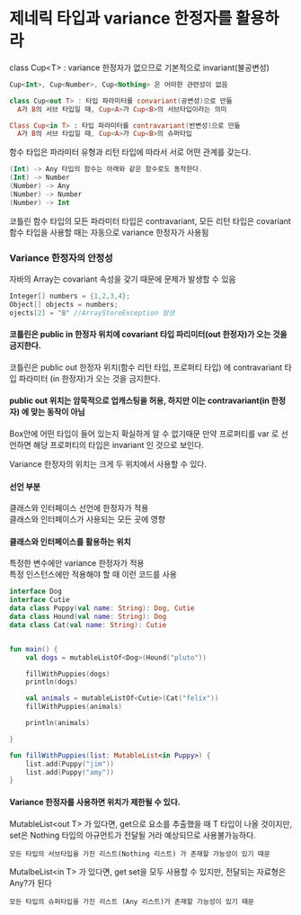 # 제네릭 타입과 variance 한정자를 활용하라

class Cup\<T> : variance 한정자가 없으므로 기본적으로 invariant(불공변성)

```kotlin
Cup<Int>, Cup<Number>, Cup<Nothing> 은 어떠한 관련성이 없음

class Cup<out T> : 타입 파라미터를 convariant(공변성)으로 만듦
  A가 B의 서브 타입일 때, Cup<A>가 Cup<B>의 서브타입이라는 의미

Class Cup<in T> : 타입 파라미터를 contravariant(반변성)으로 만듦
  A가 B의 서브 타입일 때, Cup<A>가 Cup<B>의 슈퍼타입
```

함수 타입은 파라미터 유형과 리턴 타입에 따라서 서로 어떤 관계를 갖는다.

```kotlin
(Int) -> Any 타입의 함수는 아래와 같은 함수로도 동작한다.
(Int) -> Number
(Number) -> Any
(Number) -> Number
(Number) -> Int
```

코틀린 함수 타입의 모든 파라미터 타입은 contravariant, 모든 리턴 타입은 covariant\
함수 타입을 사용할 때는 자동으로 variance 한정자가 사용됨

### Variance 한정자의 안정성

자바의 Array는 covariant 속성을 갖기 때문에 문제가 발생할 수 있음

```kotlin
Integer[] numbers = {1,2,3,4};
Object[] objects = numbers;
ojects[2] = "B" //ArrayStoreException 발생
```

#### 코틀린은 public in 한정자 위치에 covariant 타입 파리미터(out 한정자)가 오는 것을 금지한다.

코틀린은 public out 한정자 위치(함수 리턴 타입, 프로퍼티 타입) 에 contravariant 타입 파라미터 (in 한정자)가 오는 것을 금지한다.&#x20;

#### public out 위치는 암묵적으로 업캐스팅을 허용, 하지만 이는 contravariant(in 한정자) 에 맞는 동작이 아님

Box안에 어떤 타입이 들어 있는지 확실하게 알 수 없기때문 만약 프로퍼티를 var 로 선언하면 해당 프로퍼티의 타입은 invariant 인 것으로 보인다.

Variance 한정자의 위치는 크게 두 위치에서 사용할 수 있다.

#### 선언 부분

클래스와 인터페이스 선언에 한정자가 적용\
클래스와 인터페이스가 사용되는 모든 곳에 영향

#### 클래스와 인터페이스를 활용하는 위치

특정한 변수에만 variance 한정자가 적용\
특정 인스턴스에만 적용해야 할 때 이런 코드를 사용

```kotlin
interface Dog
interface Cutie
data class Puppy(val name: String): Dog, Cutie
data class Hound(val name: String): Dog
data class Cat(val name: String): Cutie


fun main() {
    val dogs = mutableListOf<Dog>(Hound("pluto"))

    fillWithPuppies(dogs)
    println(dogs)

    val animals = mutableListOf<Cutie>(Cat("felix"))
    fillWithPuppies(animals)

    println(animals)

}

fun fillWithPuppies(list: MutableList<in Puppy>) {
    list.add(Puppy("jim"))
    list.add(Puppy("amy"))
}
```

#### Variance 한정자를 사용하면 위치가 제한될 수 있다.

MutableList\<out T> 가 있다면, get으로 요소를 추출했을 때 T 타입이 나올 것이지만, set은 Nothing 타입의 아규먼트가 전달될 거라 예상되므로 사용불가능하다.

`모든 타입의 서브타입을 가진 리스트(Nothing 리스트) 가 존재할 가능성이 있기 때문`

MutalbeList\<in T> 가 있다면, get set을 모두 사용할 수 있지만, 전달되는 자료형은 Any?가 된다

`모든 타입의 슈퍼타입을 가진 리스트 (Any 리스트)가 존재할 가능성이 있기 때문`
